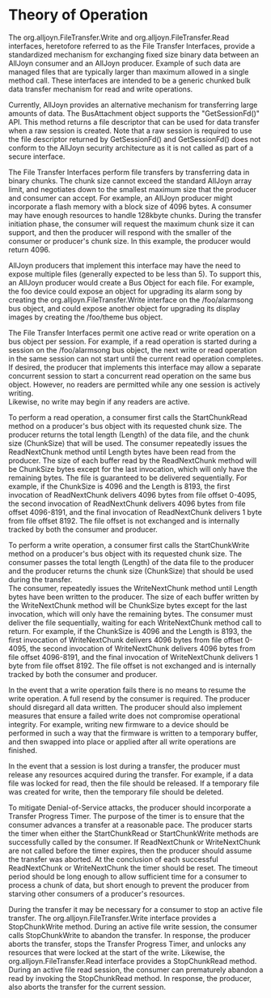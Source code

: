 # Theory of Operation

The org.alljoyn.FileTransfer.Write and org.alljoyn.FileTransfer.Read 
interfaces, heretofore referred to as the File Transfer Interfaces,
provide a standardized mechanism for exchanging fixed size binary data
between an AllJoyn consumer and an AllJoyn producer. Example of such data
are managed files that are typically larger than maximum allowed in a single
method call. These interfaces are intended to be a generic chunked bulk data 
transfer mechanism for read and write operations.

Currently, AllJoyn provides an alternative mechanism for transferring large 
amounts of data.  The BusAttachment object supports the "GetSessionFd()" API.
This method returns a file descriptor that can be used for data transfer when
a raw session is created. Note that a raw session is required to use the file 
descriptor returned by GetSessionFd() and GetSessionFd() does not conform to 
the AllJoyn security architecture as it is not called as part of a secure 
interface.
 
The File Transfer Interfaces perform file transfers by transferring data in 
binary chunks.  The chunk size cannot exceed the standard AllJoyn array limit,
and negotiates down to the smallest maximum size that the producer and consumer
can accept.  For example, an AllJoyn producer might incorporate a flash memory 
with a block size of 4096 bytes.  A consumer may have enough resources to 
handle 128kbyte chunks.  During the transfer initiation phase, the consumer 
will request the maximum chunk size it can support, and then the producer will 
respond with the smaller of the consumer or producer's chunk size.  In this 
example, the producer would return 4096.

AllJoyn producers that implement this interface may have the need to expose 
multiple files (generally expected to be less than 5).  To support this, an 
AllJoyn producer would create a Bus Object for each file.  For example, the foo
device could expose an object for upgrading its alarm song by creating the 
org.alljoyn.FileTransfer.Write interface on the /foo/alarmsong bus object, and 
could expose another object for upgrading its display images by creating the 
/foo/theme bus object.

The File Transfer Interfaces permit one active read or write operation on a bus
object per session.  For example, if a read operation is started during a 
session on the /foo/alarmsong bus object, the next write or read operation in 
the same session can not start until the current read operation completes.  If 
desired, the producer that implements this interface may allow a separate 
concurrent session to start a concurrent read operation on the same bus object.
However, no readers are permitted while any one session is actively writing.  
Likewise, no write may begin if any readers are active.  

To perform a read operation, a consumer first calls the StartChunkRead method 
on a producer's bus object with its requested chunk size.  The producer 
returns the total length (Length) of the data file, and the chunk size 
(ChunkSize) that will be used.  The consumer repeatedly issues the 
ReadNextChunk method until Length bytes have been read from the producer.  The
size of each buffer read by the ReadNextChunk method will be ChunkSize bytes 
except for the last invocation, which will only have the remaining bytes.  The
file is guaranteed to be delivered sequentially.  For example, if the ChunkSize
is 4096 and the Length is 8193, the first invocation of ReadNextChunk delivers 
4096 bytes from file offset 0-4095, the second invocation of ReadNextChunk 
delivers 4096 bytes from file offset 4096-8191, and the final invocation of 
ReadNextChunk delivers 1 byte from file offset 8192. The file offset is not 
exchanged and is internally tracked by both the consumer and producer.

To perform a write operation, a consumer first calls the StartChunkWrite method
on a producer's bus object with its requested chunk size.  The consumer passes 
the total length (Length) of the data file to the producer and the producer 
returns the chunk size (ChunkSize) that should be used during the transfer.  
The consumer, repeatedly issues the WriteNextChunk method until Length bytes 
have been written to the producer.  The size of each buffer written by the 
WriteNextChunk method will be ChunkSize bytes except for the last invocation, 
which will only have the remaining bytes.  The consumer must deliver the file 
sequentially, waiting for each WriteNextChunk method call to return.  For 
example, if the ChunkSize is 4096 and the Length is 8193, the first invocation
of WriteNextChunk delivers 4096 bytes from file offset 0-4095, the second 
invocation of WriteNextChunk delivers 4096 bytes from file offset 4096-8191, 
and the final invocation of WriteNextChunk delivers 1 byte from file offset 
8192. The file offset is not exchanged and is internally tracked by both the
consumer and producer.

In the event that a write operation fails there is no means to resume the
write operation.  A full resend by the consumer is required.  The producer
should disregard all data written.  The producer should also implement measures
that ensure a failed write does not compromise operational integrity.
For example, writing new firmware to a device should be performed in such a
way that the firmware is written to a temporary buffer, and then swapped into
place or applied after all write operations are finished.

In the event that a session is lost during a transfer, the producer must 
release any resources acquired during the transfer.  For example, if a data
file was locked for read, then the file should be released.  If a temporary
file was created for write, then the temporary file should be deleted.

To mitigate Denial-of-Service attacks, the producer should incorporate a 
Transfer Progress Timer.  The purpose of the timer is to ensure that the
consumer advances a transfer at a reasonable pace.  The producer starts the
timer when either the StartChunkRead or StartChunkWrite methods are 
successfully called by the consumer.  If ReadNextChunk or WriteNextChunk are 
not called before the timer expires, then the producer should assume the 
transfer was aborted.  At the conclusion of each successful ReadNextChunk or
WriteNextChunk the timer should be reset.  The timeout period should be long 
enough to allow sufficient time for a consumer to process a chunk of data, but
short enough to prevent the producer from starving other consumers of a 
producer's resources.

During the transfer it may be necessary for a consumer to stop an active 
file transfer.  The org.alljoyn.FileTransfer.Write interface provides a 
StopChunkWrite method.  During an active file write session, the consumer 
calls StopChunkWrite to abandon the transfer.  In response, the producer 
aborts the transfer, stops the Transfer Progress Timer, and unlocks any
resources that were locked at the start of the write.  Likewise, 
the org.alljoyn.FileTransfer.Read interface provides a StopChunkRead method. 
During an active file read session, the consumer can prematurely abandon
a read by invoking the StopChunkRead method.  In response, the producer,
also aborts the transfer for the current session.